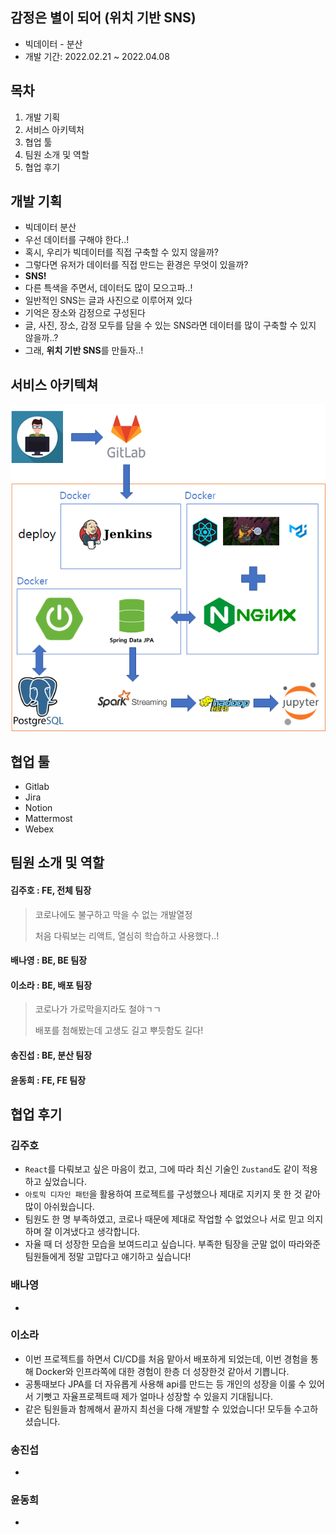## 감정은 별이 되어 (위치 기반 SNS)

- 빅데이터 - 분산
- 개발 기간: 2022.02.21 ~ 2022.04.08

## 목차

1. 개발 기획
2. 서비스 아키텍처
3. 협업 툴
4. 팀원 소개 및 역할
5. 협업 후기

## 개발 기획

- 빅데이터 분산
- 우선 데이터를 구해야 한다..!
- 혹시, 우리가 빅데이터를 직접 구축할 수 있지 않을까?
- 그렇다면 유저가 데이터를 직접 만드는 환경은 무엇이 있을까?
- **SNS!**
- 다른 특색을 주면서, 데이터도 많이 모으고파..!
- 일반적인 SNS는 글과 사진으로 이루어져 있다
- 기억은 장소와 감정으로 구성된다
- 글, 사진, 장소, 감정 모두를 담을 수 있는 SNS라면 데이터를 많이 구축할 수 있지 않을까..?
- 그래, **위치 기반 SNS**를 만들자..!

## 서비스 아키텍쳐

![image-20220408165944847](README.assets/image-20220408165944847.png)

## 협업 툴

- Gitlab
- Jira
- Notion
- Mattermost
- Webex

## 팀원 소개 및 역할

#### 김주호 : FE, 전체 팀장

> 코로나에도 불구하고 막을 수 없는 개발열정
>
> 처음 다뤄보는 리액트, 열심히 학습하고 사용했다..!

#### 배나영 : BE, BE 팀장

> 

#### 이소라 : BE, 배포 팀장

> 코로나가 가로막을지라도 철야ㄱㄱ
>
> 배포를 첨해봤는데 고생도 길고 뿌듯함도 길다!

#### 송진섭 : BE, 분산 팀장

> 

#### 윤동희 : FE, FE 팀장

> 

## 협업 후기

### 김주호

- `React`를 다뤄보고 싶은 마음이 컸고, 그에 따라 최신 기술인 `Zustand`도 같이 적용하고 싶었습니다.
- `아토믹 디자인 패턴`을 활용하여 프로젝트를 구성했으나 제대로 지키지 못 한 것 같아 많이 아쉬웠습니다.
- 팀원도 한 명 부족하였고, 코로나 때문에 제대로 작업할 수 없었으나 서로 믿고 의지하며 잘 이겨냈다고 생각합니다.
- 자율 때 더 성장한 모습을 보여드리고 싶습니다. 부족한 팀장을 군말 없이 따라와준 팀원들에게 정말 고맙다고 얘기하고 싶습니다! 

### 배나영

- 

### 이소라

- 이번 프로젝트를 하면서 CI/CD를 처음 맡아서 배포하게 되었는데, 이번 경험을 통해 Docker와 인프라쪽에 대한 경험이 한층 더 성장한것 같아서 기쁩니다.
- 공통때보다 JPA를 더 자유롭게 사용해 api를 만드는 등 개인의 성장을 이룰 수 있어서 기뻣고 자율프로젝트때 제가 얼마나 성장할 수 있을지 기대됩니다.
- 같은 팀원들과 함께해서 끝까지 최선을 다해 개발할 수 있었습니다! 모두들 수고하셨습니다.

### 송진섭

- 

### 윤동희

- 